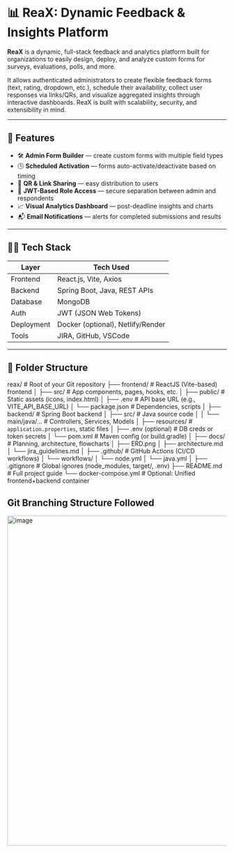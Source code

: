 # 📊 ReaX: Dynamic Feedback & Insights Platform

**ReaX** is a dynamic, full-stack feedback and analytics platform built for organizations to easily design, deploy, and analyze custom forms for surveys, evaluations, polls, and more.

It allows authenticated administrators to create flexible feedback forms (text, rating, dropdown, etc.), schedule their availability, collect user responses via links/QRs, and visualize aggregated insights through interactive dashboards. ReaX is built with scalability, security, and extensibility in mind.

---

## 🚀 Features

- 🛠️ **Admin Form Builder** — create custom forms with multiple field types
- 🕓 **Scheduled Activation** — forms auto-activate/deactivate based on timing
- 📩 **QR & Link Sharing** — easy distribution to users
- 🔐 **JWT-Based Role Access** — secure separation between admin and respondents
- 📈 **Visual Analytics Dashboard** — post-deadline insights and charts
- 📬 **Email Notifications** — alerts for completed submissions and results

---

## 🧑‍💻 Tech Stack

| Layer       | Tech Used                         |
|------------|-----------------------------------|
| Frontend   | React.js, Vite, Axios             |
| Backend    | Spring Boot, Java, REST APIs      |
| Database   | MongoDB                           |
| Auth       | JWT (JSON Web Tokens)             |
| Deployment | Docker (optional), Netlify/Render |
| Tools      | JIRA, GitHub, VSCode              |

---

## 📁 Folder Structure
reax/                       # Root of your Git repository
├── frontend/               # ReactJS (Vite-based) frontend
│   ├── src/                # App components, pages, hooks, etc.
│   ├── public/             # Static assets (icons, index.html)
│   ├── .env                # API base URL (e.g., VITE_API_BASE_URL)
│   └── package.json        # Dependencies, scripts
│
├── backend/                # Spring Boot backend
│   ├── src/                # Java source code
│   │   └── main/java/...   # Controllers, Services, Models
│   ├── resources/          # `application.properties`, static files
│   ├── .env (optional)     # DB creds or token secrets
│   └── pom.xml             # Maven config (or build.gradle)
│
├── docs/                   # Planning, architecture, flowcharts
│   ├── ERD.png
│   ├── architecture.md
│   └── jira_guidelines.md
│
├── .github/                # GitHub Actions (CI/CD workflows)
│   └── workflows/
│       └── node.yml
│       └── java.yml
│
├── .gitignore              # Global ignores (node_modules, target/, .env)
├── README.md               # Full project guide
└── docker-compose.yml      # Optional: Unified frontend+backend container


## Git Branching Structure Followed
<img width="757" alt="image" src="https://github.com/user-attachments/assets/da1901f2-9401-4225-9ac1-6365a156169f" />
